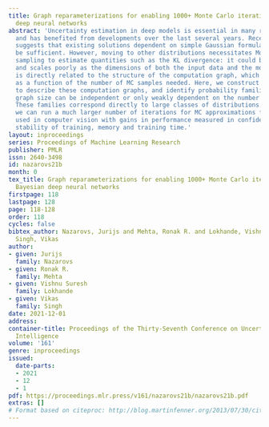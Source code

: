 ```yaml
---
title: Graph reparameterizations for enabling 1000+ Monte Carlo iterations in Bayesian
  deep neural networks
abstract: 'Uncertainty estimation in deep models is essential in many real-world applications
  and has benefited from developments over the last several years. Recent evidence
  suggests that existing solutions dependent on simple Gaussian formulations may not
  be sufficient. However, moving to other distributions necessitates Monte Carlo (MC)
  sampling to estimate quantities such as the KL divergence: it could be expensive
  and scales poorly as the dimensions of both the input data and the model grow. This
  is directly related to the structure of the computation graph, which can grow linearly
  as a function of the number of MC samples needed. Here, we construct a framework
  to describe these computation graphs, and identify probability families where the
  graph size can be independent or only weakly dependent on the number of MC samples.
  These families correspond directly to large classes of distributions. Empirically,
  we can run a much larger number of iterations for MC approximations for larger architectures
  used in computer vision with gains in performance measured in confident accuracy,
  stability of training, memory and training time.'
layout: inproceedings
series: Proceedings of Machine Learning Research
publisher: PMLR
issn: 2640-3498
id: nazarovs21b
month: 0
tex_title: Graph reparameterizations for enabling 1000+ Monte Carlo iterations in
  Bayesian deep neural networks
firstpage: 118
lastpage: 128
page: 118-128
order: 118
cycles: false
bibtex_author: Nazarovs, Jurijs and Mehta, Ronak R. and Lokhande, Vishnu Suresh and
  Singh, Vikas
author:
- given: Jurijs
  family: Nazarovs
- given: Ronak R.
  family: Mehta
- given: Vishnu Suresh
  family: Lokhande
- given: Vikas
  family: Singh
date: 2021-12-01
address:
container-title: Proceedings of the Thirty-Seventh Conference on Uncertainty in Artificial
  Intelligence
volume: '161'
genre: inproceedings
issued:
  date-parts:
  - 2021
  - 12
  - 1
pdf: https://proceedings.mlr.press/v161/nazarovs21b/nazarovs21b.pdf
extras: []
# Format based on citeproc: http://blog.martinfenner.org/2013/07/30/citeproc-yaml-for-bibliographies/
---
```

